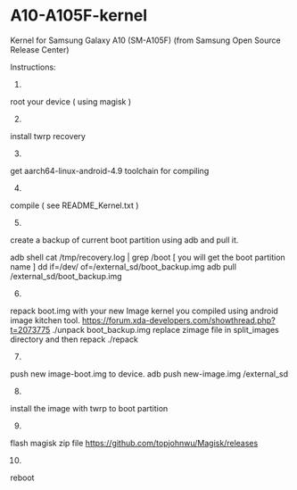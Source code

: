 # A10-A105F-kernel
Kernel for Samsung Galaxy A10 (SM-A105F) (from Samsung Open Source Release Center)


Instructions:


1. 
root your device ( using magisk )

2. 
install twrp recovery

3.

get aarch64-linux-android-4.9 toolchain for compiling

4.

compile ( see README_Kernel.txt )

5. 

create a backup of current boot partition using adb and pull it.

adb shell
cat /tmp/recovery.log | grep /boot 
[ you will get the boot partition name ]
dd if=/dev/<partition> of=/external_sd/boot_backup.img
adb pull /external_sd/boot_backup.img

6.
repack boot.img with your new Image kernel you compiled using android image kitchen tool.
https://forum.xda-developers.com/showthread.php?t=2073775
./unpack boot_backup.img
replace zimage file in split_images directory and then repack
./repack

7.
push new image-boot.img to device.
adb push new-image.img /external_sd

8.
install the image with twrp to boot partition

9.
flash magisk zip file https://github.com/topjohnwu/Magisk/releases

10.
reboot
